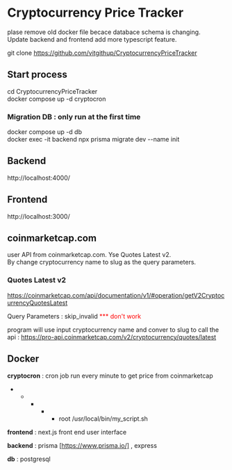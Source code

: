 
# Cryptocurrency Price Tracker


plase remove old docker file becace databace schema is changing. <br>
Update backend and frontend add more typescript feature.



git clone https://github.com/vitgithup/CryptocurrencyPriceTracker

## Start process
cd CryptocurrencyPriceTracker <br>
docker compose up -d cryptocron

### Migration DB : only run at the first time
docker compose up -d db <br>
docker exec -it backend npx prisma migrate dev --name init <br>


## Backend
http://localhost:4000/
## Frontend
http://localhost:3000/


## coinmarketcap.com
user API from coinmarketcap.com.  Yse Quotes Latest v2. <br>
By change cryptocurrency name to slug as the query parameters.

### Quotes Latest v2
https://coinmarketcap.com/api/documentation/v1/#operation/getV2CryptocurrencyQuotesLatest

Query Parameters : skip_invalid  <span style="color:red">*** don't work</span>


program will use input cryptocurrency name and conver to slug to call the api : 
https://pro-api.coinmarketcap.com/v2/cryptocurrency/quotes/latest



## Docker 

**cryptocron** : cron job run every minute to get price from  coinmarketcap
* * * * * root /usr/local/bin/my_script.sh 


**frontend** : next.js front end user interface 


**backend** : prisma [https://www.prisma.io/] ,   express


**db** : postgresql

